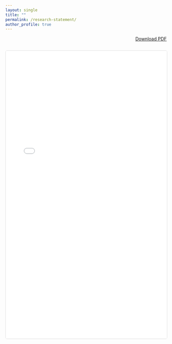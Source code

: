```yaml
---
layout: single
title: ""
permalink: /research-statement/
author_profile: true
---
```


<div style="text-align: right; margin-bottom: 2em;">
  <a href="/files/research_statement.pdf" class="btn btn--primary" target="_blank">
    <i class="fas fa-download"></i> Download PDF
  </a>
</div>

<div id="embedded-statement" style="width: 100%; height: 900px; border: 1px solid #ddd; border-radius: 5px; overflow: hidden;">
  <iframe src="/files/research_statement.pdf"
          style="width: 100%; height: 100%; border: none;"
          title="Matt McManus Research Statement">
    <p>Your browser does not support embedded PDFs.
       <a href="/files/research_statement.pdf">Download the research statement</a> to view it.</p>
  </iframe>
</div>

<style>
@media (max-width: 768px) {
  #embedded-statement {
    height: 600px;
  }
}
</style>